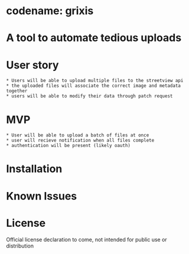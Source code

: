 # codename: grixis

# A tool to automate tedious uploads

# User story
    * Users will be able to upload multiple files to the streetview api
    * the uploaded files will associate the correct image and metadata together
    * users will be able to modify their data through patch request

# MVP
    * User will be able to upload a batch of files at once
    * user will recieve notification when all files complete
    * authentication will be present (likely oauth)

# Installation

# Known Issues


# License
Official license declaration to come, not intended for public use or distribution